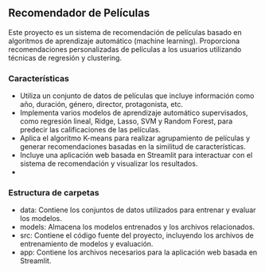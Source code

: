 ## Recomendador de Películas

Este proyecto es un sistema de recomendación de películas basado en algoritmos de aprendizaje automático (machine learning). Proporciona recomendaciones personalizadas de películas a los usuarios utilizando técnicas de regresión y clustering.

### Características
- Utiliza un conjunto de datos de películas que incluye información como año, duración, género, director, protagonista, etc.
- Implementa varios modelos de aprendizaje automático supervisados, como regresión lineal, Ridge, Lasso, SVM y Random Forest, para predecir las calificaciones de las películas.
- Aplica el algoritmo K-means para realizar agrupamiento de películas y generar recomendaciones basadas en la similitud de características.
- Incluye una aplicación web basada en Streamlit para interactuar con el sistema de recomendación y visualizar los resultados.
- 
### Estructura de carpetas
- data: Contiene los conjuntos de datos utilizados para entrenar y evaluar los modelos.
- models: Almacena los modelos entrenados y los archivos relacionados.
- src: Contiene el código fuente del proyecto, incluyendo los archivos de entrenamiento de modelos y evaluación.
- app: Contiene los archivos necesarios para la aplicación web basada en Streamlit.
